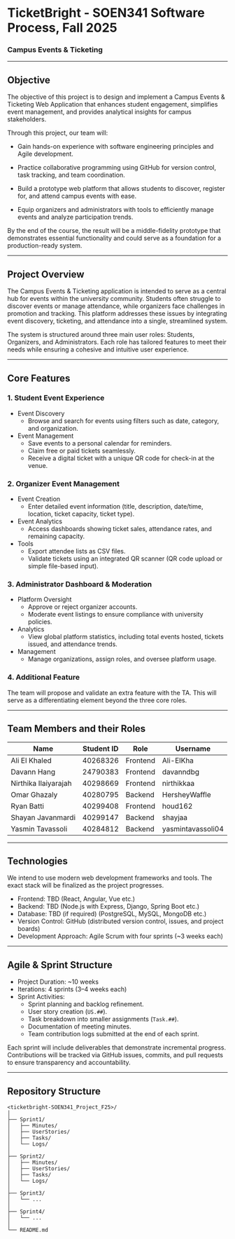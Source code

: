 # TicketBright - SOEN341 Software Process, Fall 2025
### Campus Events & Ticketing

---

## Objective

The objective of this project is to design and implement a Campus Events & Ticketing Web Application that enhances student engagement, simplifies event management, and provides analytical insights for campus stakeholders.

Through this project, our team will:

- Gain hands-on experience with software engineering principles and Agile development.

- Practice collaborative programming using GitHub for version control, task tracking, and team coordination.

- Build a prototype web platform that allows students to discover, register for, and attend campus events with ease.

- Equip organizers and administrators with tools to efficiently manage events and analyze participation trends.

By the end of the course, the result will be a middle-fidelity prototype that demonstrates essential functionality and could serve as a foundation for a production-ready system.

---

## Project Overview

The Campus Events & Ticketing application is intended to serve as a central hub for events within the university community. Students often struggle to discover events or manage attendance, while organizers face challenges in promotion and tracking. This platform addresses these issues by integrating event discovery, ticketing, and attendance into a single, streamlined system.

The system is structured around three main user roles: Students, Organizers, and Administrators. Each role has tailored features to meet their needs while ensuring a cohesive and intuitive user experience.

---

## Core Features

### 1. Student Event Experience  
- Event Discovery 
  - Browse and search for events using filters such as date, category, and organization.  
- Event Management  
  - Save events to a personal calendar for reminders.  
  - Claim free or paid tickets seamlessly.  
  - Receive a digital ticket with a unique QR code for check-in at the venue.  

### 2. Organizer Event Management  
- Event Creation
  - Enter detailed event information (title, description, date/time, location, ticket capacity, ticket type).  
- Event Analytics  
  - Access dashboards showing ticket sales, attendance rates, and remaining capacity.  
- Tools
  - Export attendee lists as CSV files.  
  - Validate tickets using an integrated QR scanner (QR code upload or simple file-based input).  

### 3. Administrator Dashboard & Moderation  
- Platform Oversight
  - Approve or reject organizer accounts.  
  - Moderate event listings to ensure compliance with university policies.  
- Analytics  
  - View global platform statistics, including total events hosted, tickets issued, and attendance trends.  
- Management  
  - Manage organizations, assign roles, and oversee platform usage.  

### 4. Additional Feature  
The team will propose and validate an extra feature with the TA. This will serve as a differentiating element beyond the three core roles.  

---

## Team Members and their Roles

| Name                 | Student ID | Role     | Username          |
| -------------------- | ---------- | -------- | ----------------- |
| Ali El Khaled        | 40268326   | Frontend | Ali-ElKha         |
| Davann Hang          | 24790383   | Frontend | davanndbg         |
| Nirthika Ilaiyarajah | 40298669   | Frontend | nirthikkaa        |
| Omar Ghazaly         | 40280795   | Backend  | HersheyWaffle     |
| Ryan Batti           | 40299408   | Frontend | houd162           |
| Shayan Javanmardi    | 40299147   | Backend  | shayjaa           |
| Yasmin Tavassoli     | 40284812   | Backend  | yasmintavassoli04 |

---

## Technologies  
We intend to use modern web development frameworks and tools. The exact stack will be finalized as the project progresses.  

- Frontend: TBD (React, Angular, Vue etc.)  
- Backend: TBD (Node.js with Express, Django, Spring Boot etc.)  
- Database: TBD (if required) (PostgreSQL, MySQL, MongoDB etc.)
- Version Control: GitHub (distributed version control, issues, and project boards)  
- Development Approach: Agile Scrum with four sprints (~3 weeks each)  

---

## Agile & Sprint Structure  

- Project Duration: ~10 weeks  
- Iterations: 4 sprints (3–4 weeks each)  
- Sprint Activities:  
  - Sprint planning and backlog refinement.  
  - User story creation (`US.##`).  
  - Task breakdown into smaller assignments (`Task.##`).  
  - Documentation of meeting minutes.  
  - Team contribution logs submitted at the end of each sprint.  

Each sprint will include deliverables that demonstrate incremental progress. Contributions will be tracked via GitHub issues, commits, and pull requests to ensure transparency and accountability.  

---

## Repository Structure  

```plaintext
<ticketbright-SOEN341_Project_F25>/
│
├── Sprint1/
│   ├── Minutes/
│   ├── UserStories/
│   ├── Tasks/
│   └── Logs/
│
├── Sprint2/
│   ├── Minutes/
│   ├── UserStories/
│   ├── Tasks/
│   └── Logs/
│
├── Sprint3/
│   └── ...
│
├── Sprint4/
│   └── ...
│
└── README.md
